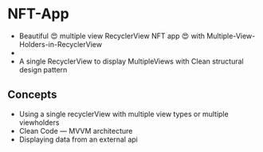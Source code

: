 # NFT-App
- Beautiful 😍 multiple view RecyclerView NFT app 😍 with Multiple-View-Holders-in-RecyclerView
- 
- A single RecyclerView to display MultipleViews with Clean structural design pattern


## Concepts
- Using a single recyclerView with multiple view types or multiple viewholders
- Clean Code — MVVM architecture
- Displaying data from an external api

